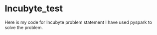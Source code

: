 # Incubyte_test
Here is my code for Incubyte problem statement
I have used pyspark to solve the problem.

